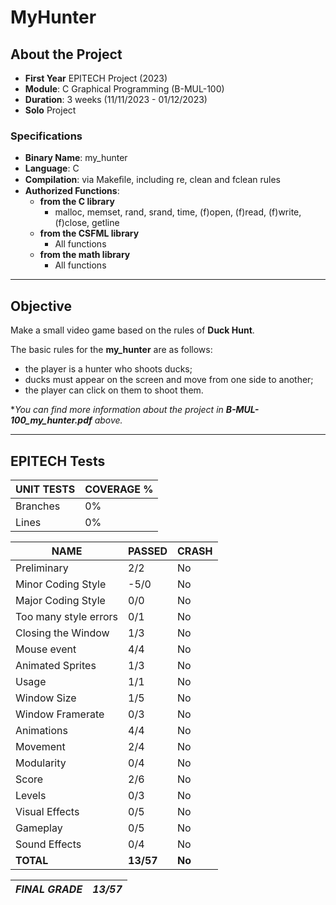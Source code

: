 # MyHunter

## About the Project
- **First Year** EPITECH Project (2023)
- **Module**: C Graphical Programming (B-MUL-100)
- **Duration**: 3 weeks (11/11/2023 - 01/12/2023)
- **Solo** Project

### Specifications
- **Binary Name**: my_hunter
- **Language**: C
- **Compilation**: via Makeﬁle, including re, clean and fclean rules
- **Authorized Functions**:
    - **from the C library**
        - malloc, memset, rand, srand, time, (f)open, (f)read, (f)write, (f)close, getline
    - **from the CSFML library**
        - All functions
    - **from the math library**
        - All functions

---------------------

## Objective
Make a small video game based on the rules of **Duck Hunt**.

The basic rules for the **my_hunter** are as follows:
- the player is a hunter who shoots ducks;
- ducks must appear on the screen and move from one side to another;
- the player can click on them to shoot them.

**You can find more information about the project in **B-MUL-100_my_hunter.pdf** above.*

---------------------

## EPITECH Tests

|UNIT TESTS|COVERAGE %|
|-|-|
|Branches|0%|
|Lines|0%|

|NAME|PASSED|CRASH|
|-|-|-|
|Preliminary|2/2|No|
|Minor Coding Style|-5/0|No|
|Major Coding Style|0/0|No|
|Too many style errors|0/1|No|
|Closing the Window|1/3|No|
|Mouse event|4/4|No|
|Animated Sprites|1/3|No|
|Usage|1/1|No|
|Window Size|1/5|No|
|Window Framerate|0/3|No|
|Animations|4/4|No|
|Movement|2/4|No|
|Modularity|0/4|No|
|Score|2/6|No|
|Levels|0/3|No|
|Visual Effects|0/5|No|
|Gameplay|0/5|No|
|Sound Effects|0/4|No|
|**TOTAL**|**13/57**|**No**|

|***FINAL GRADE***|***13/57***|
|-|-|
